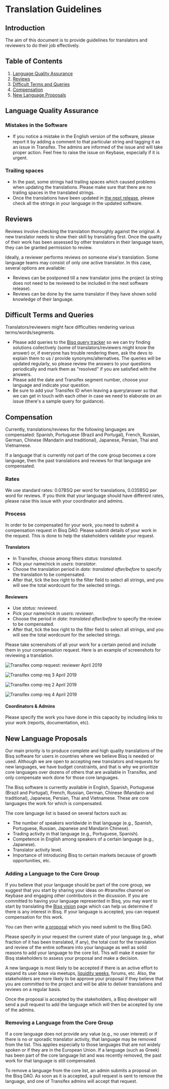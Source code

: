 # Translation Guidelines

## Introduction
The aim of this document is to provide guidelines for translators and reviewers to do their job effectively.

## Table of Contents
1. [Language Quality Assurance](##language-quality-assurance)
2. [Reviews](##reviews)
3. [Difficult Terms and Queries](##difficult-terms-and-queries)
4. [Compensation](##compensation)
5. [New Language Proposals](##new-language-proposals)

## Language Quality Assurance

### Mistakes in the Software
- If you notice a mistake in the English version of the software, please report it by adding a comment to that particular string and tagging it as an issue in Transifex. The admins are informed of the issue and will take proper action. Feel free to raise the issue on Keybase, especially if it is urgent.

### Trailing spaces
- In the past, some strings had trailing spaces which caused problems when updating the translations. Please make sure that there are no trailing spaces in the translated strings.
- Once the translations have been updated in [the next release](https://github.com/bisq-network/bisq/milestones), please check all the strings in your language in the updated software.

## Reviews
Reviews involve checking the translation thoroughly against the original. A new translator needs to show their skill by translating first. Once the quality of their work has been assessed by other translators in their language team, they can be granted permission to review. 

Ideally, a reviewer performs reviews on someone else's translation. Some language teams may consist of only one active translator. In this case, several options are available:
- Reviews can be postponed till a new translator joins the project (a string does not need to be reviewed to be included in the next software release).
- Reviews can be done by the same translator if they have shown solid knowledge of their language.

## Difficult Terms and Queries
Translators/reviewers might face difficulties rendering various terms/words/segments.
- Please add queries to the [Bisq query tracker](https://docs.google.com/spreadsheets/d/1P4JMLrcRtSWkxfh9jG7AXkfdgdkEYwgttGgly-ercXc/edit#gid=0) so we can try finding solutions collectively (some of translators/reviewers might know the answer) or, if everyone has trouble rendering them, ask the devs to explain them to us / provide synonyms/alternatives. The queries will be updated regularly, so please review the answers to your questions periodically and mark them as "resolved" if you are satisfied with the answers.
- Please add the date and Transifex segment number, choose your language and indicate your question. 
- Be sure to add your Transifex ID when leaving a query/answer so that we can get in touch with each other in case we need to elaborate on an issue (there's a sample query for guidance).

## Compensation

Currently, translations/reviews for the following languages are compensated: Spanish, Portuguese (Brazil and Portugal), French, Russian, German, Chinese (Mandarin and traditional), Japanese, Persian, Thai and Vietnamese. 

If a language that is currently not part of the core group becomes a core language, then the past translations and reviews for that language are compensated.

### Rates

We use standard rates: 0.07BSQ per word for translations, 0.035BSQ per word for reviews. If you think that your language should have different rates, please raise this issue with your coordinator and admins.

### Process
In order to be compensated for your work, you need to submit a compensation request in Bisq DAO. Please submit details of your work in the request. This is done to help the stakeholders validate your request.

#### Translators
- In Transifex, choose among filters *status: translated*.
- Pick your name/nick in *users: translator*.
- Choose the translation period in *date: translated after/before* to specify the translation to be compensated.
- After that, tick the box right to the filter field to select all strings, and you will see the total wordcount for the selected strings.

#### Reviewers
- Use *status: reviewed*.
- Pick your name/nick in *users: reviewer*.
- Choose the period in *date: translated after/before* to specify the review to be compensated.
- After that, tick the box right to the filter field to select all strings, and you will see the total wordcount for the selected strings.

Please take screenshots of all your work for a certain period and include them in your compensation request. Here is an example of screenshots for reviewing a translation.
  
  ![Transifex comp request: reviewer April 2019](https://user-images.githubusercontent.com/43150241/56221854-4eb89e80-606b-11e9-9eff-1d8f23f4cf4c.png)

![Transifex comp req 3 April 2019](https://user-images.githubusercontent.com/43150241/56221896-5b3cf700-606b-11e9-8ba4-329152107e4a.png)

![Transifex comp req 2 April 2019 ](https://user-images.githubusercontent.com/43150241/56221966-7a3b8900-606b-11e9-9d7e-d22d14834fff.png)

![Transifex comp req 4 April 2019](https://user-images.githubusercontent.com/39760876/56637701-f0944880-6674-11e9-89af-2e0a20e3e876.png)

#### Coordinators & Admins
Please specify the work you have done in this capacity by including links to your work (reports, documentation, etc).

## New Language Proposals
Our main priority is to produce complete and high quality translations of the Bisq software for users in countries where we believe Bisq is needed or used. Although we are open to accepting new translators and requests for new languages, we have budget constraints, and that is why we prioritize core languages over dozens of others that are available in Transifex, and only compensate work done for those core languages.

The Bisq software is currently available in English, Spanish, Portuguese (Brazil and Portugal), French, Russian, German, Chinese (Mandarin and traditional), Japanese, Persian, Thai and Vietnamese. These are core languages the work for which is compensated.

The core language list is based on several factors such as:
- The number of speakers worldwide in that language (e.g., Spanish, Portuguese, Russian, Japanese and Mandarin Chinese).
- Trading activity in that language (e.g., Portuguese, Spanish).
- Competence in English among speakers of a certain language (e.g., Japanese).
- Translator activity level.
- Importance of introducing Bisq to certain markets because of growth opportunities, etc.

### Adding a Language to the Core Group
If you believe that your language should be part of the core group, we suggest that you start by sharing your ideas on #transifex channel on Keybase and engaging other contributors in the dicussion. If you are committed to having your language represented in Bisq, you may want to start by translating the [Bisq vision](https://bisq.network/vision/) page which can help us determine if there is any interest in Bisq. If your language is accepted, you can request compensation for this work.

You can then write [a proposal](https://docs.bisq.network/proposals.html) which you need submit to the Bisq DAO.

Please specify in your request the current state of your language (e.g., what fraction of it has been translated, if any), the total cost for the translation and review of the entire software into your language as well as solid reasons to add your language to the core list. This will make it easier for Bisq stakeholders to assess your proposal and make a decision. 

A new language is most likely to be accepted if there is an active effort to expand its user base via meetups, [liquidity weeks](https://github.com/bisq-network/compensation/issues/62), forums, etc. Also, the stakeholders are more likely to be approve your proposal if they believe that you are committed to the project and will be able to deliver translations and reviews on a regular basis.

Once the proposal is accepted by the stakeholders, a Bisq developer will send a pull request to add the language which will then be accepted by one of the admins.

### Removing a Language from the Core Group
If a core language does not provide any value (e.g., no user interest) or if there is no or sporadic translator activity, that language may be removed from the list. This applies especially to those languages that are not widely spoken or if they are in the European Union. If a language (such as Greek) has been part of the core language list and was recently removed, the past work for that language is still compensated. 

To remove a language from the core list, an admin submits a proposal on the Bisq DAO. As soon as it is accepted, a pull request is sent to remove the language, and one of Transifex admins will accept that request.


